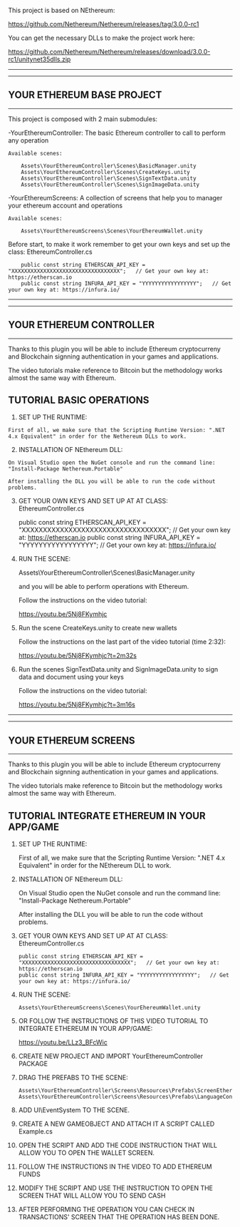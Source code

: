  This project is based on NEthereum:
 
 https://github.com/Nethereum/Nethereum/releases/tag/3.0.0-rc1
 
 You can get the necessary DLLs to make the project work here:
 
 https://github.com/Nethereum/Nethereum/releases/download/3.0.0-rc1/unitynet35dlls.zip
 
--------------------------
--------------------------
YOUR ETHEREUM BASE PROJECT
--------------------------
--------------------------

This project is composed with 2 main submodules:

-YourEthereumController: The basic Ethereum controller to call to perform any operation

	Available scenes:
	
		Assets\YourEthereumController\Scenes\BasicManager.unity 
		Assets\YourEthereumController\Scenes\CreateKeys.unity
		Assets\YourEthereumController\Scenes\SignTextData.unity
		Assets\YourEthereumController\Scenes\SignImageData.unity
  
-YourEthereumScreens: A collection of screens that help you to manager your ethereum account and operations

	Available scenes:
	
		Assets\YourEthereumScreens\Scenes\YourEhereumWallet.unity

Before start, to make it work remember to get your own keys and set up the class: EthereumController.cs

		public const string ETHERSCAN_API_KEY = "XXXXXXXXXXXXXXXXXXXXXXXXXXXXXXXXXX";   // Get your own key at: https://etherscan.io
        public const string INFURA_API_KEY = "YYYYYYYYYYYYYYYYY";   // Get your own key at: https://infura.io/

--------------------------
-------------------------
YOUR ETHEREUM CONTROLLER
-------------------------
--------------------------

Thanks to this plugin you will be able to include Ethereum cryptocurreny and Blockchain signning authentication
in your games and applications.

The video tutorials make reference to Bitcoin but the methodology works almost the same way with Ethereum.

TUTORIAL BASIC OPERATIONS
--------------------------

  1. SET UP THE RUNTIME:

	First of all, we make sure that the Scripting Runtime Version: ".NET 4.x Equivalent" in order for the Nethereum DLLs to work.
 
  2. INSTALLATION OF NEthereum DLL:
 
	On Visual Studio open the NuGet console and run the command line: "Install-Package Nethereum.Portable"
	
	After installing the DLL you will be able to run the code without problems.

  3. GET YOUR OWN KEYS AND SET UP AT AT CLASS: EthereumController.cs

		public const string ETHERSCAN_API_KEY = "XXXXXXXXXXXXXXXXXXXXXXXXXXXXXXXXXX";   // Get your own key at: https://etherscan.io
        public const string INFURA_API_KEY = "YYYYYYYYYYYYYYYYY";   // Get your own key at: https://infura.io/
		
  4. RUN THE SCENE:

		Assets\YourEthereumController\Scenes\BasicManager.unity 
		
	 and you will be able to perform operations with Ethereum. 
	 
	 Follow the instructions on the video tutorial:
	 
		https://youtu.be/5Nj8FKymhjc
		
  5. Run the scene CreateKeys.unity to create new wallets
  
	 Follow the instructions on the last part of the video tutorial (time 2:32):
	 
		https://youtu.be/5Nj8FKymhjc?t=2m32s
		
  6. Run the scenes SignTextData.unity and SignImageData.unity to sign data and document using your keys
  
	 Follow the instructions on the video tutorial:
	 
		https://youtu.be/5Nj8FKymhjc?t=3m16s

--------------------------
--------------------------
YOUR ETHEREUM SCREENS
--------------------------
--------------------------

Thanks to this plugin you will be able to include Ethereum cryptocurreny and Blockchain signning authentication
in your games and applications.

The video tutorials make reference to Bitcoin but the methodology works almost the same way with Ethereum.

TUTORIAL INTEGRATE ETHEREUM IN YOUR APP/GAME
-----------------------------------------------

 1. SET UP THE RUNTIME:

	First of all, we make sure that the Scripting Runtime Version: ".NET 4.x Equivalent" in order for the NEthereum DLL to work.

 2. INSTALLATION OF NEthereum DLL:
 
	On Visual Studio open the NuGet console and run the command line: "Install-Package Nethereum.Portable"
	
	After installing the DLL you will be able to run the code without problems.

 3. GET YOUR OWN KEYS AND SET UP AT AT CLASS: EthereumController.cs

		public const string ETHERSCAN_API_KEY = "XXXXXXXXXXXXXXXXXXXXXXXXXXXXXXXXXX";   // Get your own key at: https://etherscan.io
        public const string INFURA_API_KEY = "YYYYYYYYYYYYYYYYY";   // Get your own key at: https://infura.io/
	
 4. RUN THE SCENE:
 
		Assets\YourEthereumScreens\Scenes\YourEhereumWallet.unity
		
 5. OR FOLLOW THE INSTRUCTIONS OF THIS VIDEO TUTORIAL TO INTEGRATE ETHEREUM IN YOUR APP/GAME:
 
	https://youtu.be/LLz3_BFcWic

 6. CREATE NEW PROJECT AND IMPORT YourEthereumController PACKAGE
 
 7. DRAG THE PREFABS TO THE SCENE:
 
		Assets\YourEthereumController\Screens\Resources\Prefabs\ScreenEthereumController.prefab
		Assets\YourEthereumController\Screens\Resources\Prefabs\LanguageController.prefab
		
 8. ADD UI\EventSystem TO THE SCENE.
 
 9. CREATE A NEW GAMEOBJECT AND ATTACH IT A SCRIPT CALLED Example.cs
 
 10. OPEN THE SCRIPT AND ADD THE CODE INSTRUCTION THAT WILL ALLOW YOU TO OPEN THE WALLET SCREEN.
 
 11. FOLLOW THE INSTRUCTIONS IN THE VIDEO TO ADD ETHEREUM FUNDS
 
 12. MODIFY THE SCRIPT AND USE THE INSTRUCTION TO OPEN THE SCREEN THAT WILL ALLOW YOU TO SEND CASH
 
 13. AFTER PERFORMING THE OPERATION YOU CAN CHECK IN TRANSACTIONS' SCREEN THAT THE OPERATION HAS BEEN DONE.

 
